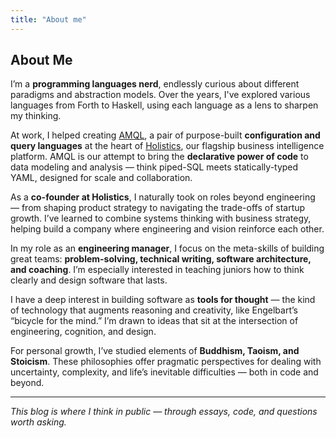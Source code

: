 ```yaml
---
title: "About me"
---
```

## About Me

I’m a **programming languages nerd**, endlessly curious about different paradigms and abstraction models. Over the years, I've explored various languages from Forth to Haskell, using each language as a lens to sharpen my thinking.

At work, I helped creating [AMQL](https://docs.holistics.io/as-code/amql/), a pair of purpose-built **configuration and query languages** at the heart of [Holistics](https://holistics.io), our flagship business intelligence platform. AMQL is our attempt to bring the **declarative power of code** to data modeling and analysis — think piped-SQL meets statically-typed YAML, designed for scale and collaboration.

As a **co-founder at Holistics**, I naturally took on roles beyond engineering — from shaping product strategy to navigating the trade-offs of startup growth. I’ve learned to combine systems thinking with business strategy, helping build a company where engineering and vision reinforce each other.

In my role as an **engineering manager**, I focus on the meta-skills of building great teams: **problem-solving, technical writing, software architecture, and coaching**. I’m especially interested in teaching juniors how to think clearly and design software that lasts.

I have a deep interest in building software as **tools for thought** — the kind of technology that augments reasoning and creativity, like Engelbart’s “bicycle for the mind.” I’m drawn to ideas that sit at the intersection of engineering, cognition, and design.

For personal growth, I’ve studied elements of **Buddhism, Taoism, and Stoicism**. These philosophies offer pragmatic perspectives for dealing with uncertainty, complexity, and life’s inevitable difficulties — both in code and beyond.

---

*This blog is where I think in public — through essays, code, and questions worth asking.*
